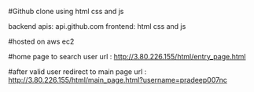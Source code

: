 #Github clone using html css and js

backend apis: api.github.com
frontend: html css and js

#hosted on aws ec2 

#home page to search user
url : http://3.80.226.155/html/entry_page.html

#after valid user redirect to main page
url : http://3.80.226.155/html/main_page.html?username=pradeep007nc